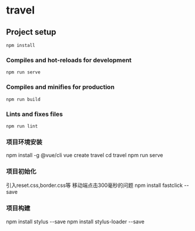 # travel

## Project setup
```
npm install
```

### Compiles and hot-reloads for development
```
npm run serve
```

### Compiles and minifies for production
```
npm run build
```

### Lints and fixes files
```
npm run lint
```

### 项目环境安装
npm install -g @vue/cli
vue create travel
cd travel
npm run serve

### 项目初始化
引入reset.css,border.css等
移动端点击300毫秒的问题
npm install fastclick --save

### 项目构建
npm install stylus --save
npm install stylus-loader --save
